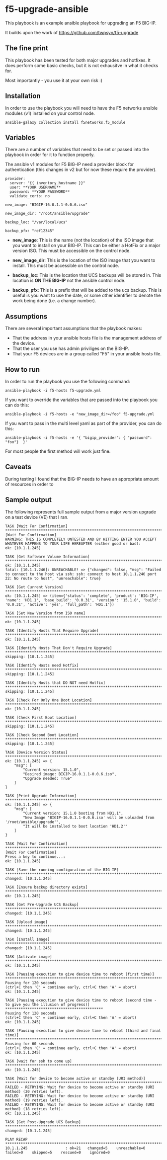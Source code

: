 # f5-upgrade-ansible

This playbook is an example ansible playbook for upgrading an F5 BIG-IP.

It builds upon the work of https://github.com/twpsyn/f5-upgrade

## The fine print
This playbook has been tested for both major upgrades and hotfixes.
It does perform some basic checks, but it is not exhausitve in what it checks for.

Most importantly - you use it at your own risk :)

## Installation
In order to use the playbook you will need to have the F5 networks ansible modules (v1) installed on your control node.
```
ansible-galaxy collection install f5networks.f5_module
```

## Variables
There are a number of variables that need to be set or passed into the playbook in order for it to function properly.

The ansible v1 modules for F5 BIG-IP need a provider block for authentication (this changes in v2 but for now these require the provider).

```
provider:
  server: "{{ inventory_hostname }}"
  user: **YOUR USERNAME**
  password: **YOUR PASSWORD**
  validate_certs: no

new_image: "BIGIP-16.0.1.1-0.0.6.iso"

new_image_dir: "/root/ansible/upgrade"

backup_loc: "/var/local/ucs"

backup_pfx: "ref12345"
```

- **new_image**: This is the name (not the location) of the ISO image that you want to install on your BIG-IP. This can be either a HotFix or a major version ISO. This must be accessible on the control node.

- **new_image_dir**: This is the location of the ISO image that you want to install. This must be accessible on the control node.

- **backup_loc**: This is the location that UCS backups will be stored in. This location is **ON THE BIG-IP** not the ansible control node.

- **backup_pfx**: This is a prefix that will be added to the ucs backup. This is useful is you want to use the date, or some other identifier to denote the work being done (i.e. a change number).

## Assumptions
There are several important assumptions that the playbook makes:

- That the address in your ansible hosts file is the management address of the device.
- That the user you use has admin priviliges on the BIG-IP.
- That your F5 devices are in a group called "F5" in your ansible hosts file.

## How to run
In order to run the playbook you use the following command:
```
ansible-playbook -i f5-hosts f5-upgrade.yml
```

If you want to override the variables that are passed into the playbook you can do this:
```
ansible-playbook -i f5-hosts -e "new_image_dir=/foo" f5-upgrade.yml
```

If you want to pass in the multi level yaml as part of the provider, you can do this:
```
ansible-playbook -i f5-hosts -e '{ "bigip_provider": { "password": "foo"}  }'
```

For most people the first method will work just fine.

## Caveats
During testing I found that the BIG-IP needs to have an appropriate amount of resources in order to 
## Sample output
The following represents full sample output from a major version upgrade on a test device (VE) that I ran.

```
TASK [Wait For Confirmation] ***************************************************************************************************************************
[Wait For Confirmation]
WARNING: THIS IS COMPLETELY UNTESTED AND BY HITTING ENTER YOU ACCEPT WHATEVER HAPPENS TO YOUR LIFE HEREAFTER (either good or bad):
ok: [10.1.1.245]

TASK [Get Software Volume Information] *****************************************************************************************************************
ok: [10.1.1.245]
fatal: [10.1.1.246]: UNREACHABLE! => {"changed": false, "msg": "Failed to connect to the host via ssh: ssh: connect to host 10.1.1.246 port 22: No route to host", "unreachable": true}

TASK [Get Current Version] *****************************************************************************************************************************
ok: [10.1.1.245] => (item={'status': 'complete', 'product': 'BIG-IP', 'name': 'HD1.1', 'base_build': '0.0.31', 'version': '15.1.0', 'build': '0.0.31', 'active': 'yes', 'full_path': 'HD1.1'})

TASK [Set New Version from ISO name] *******************************************************************************************************************
ok: [10.1.1.245]

TASK [Identify Hosts That Require Upgrade] *************************************************************************************************************
ok: [10.1.1.245]

TASK [Identify Hosts That Don't Require Upgrade] *******************************************************************************************************
skipping: [10.1.1.245]

TASK [Identify Hosts need Hotfix] **********************************************************************************************************************
skipping: [10.1.1.245]

TASK [Identify Hosts that DO NOT need Hotfix] **********************************************************************************************************
skipping: [10.1.1.245]

TASK [Check For Only One Boot Location] ****************************************************************************************************************
ok: [10.1.1.245]

TASK [Check First Boot Location] ***********************************************************************************************************************
skipping: [10.1.1.245]

TASK [Check Second Boot Location] **********************************************************************************************************************
skipping: [10.1.1.245]

TASK [Device Version Status] ***************************************************************************************************************************
ok: [10.1.1.245] => {
    "msg": [
        "Current version: 15.1.0",
        "Desired image: BIGIP-16.0.1.1-0.0.6.iso",
        "Upgrade needed: True"
    ]
}

TASK [Print Upgrade Information] ***********************************************************************************************************************
ok: [10.1.1.245] => {
    "msg": [
        "Current version: 15.1.0 booting from HD1.1",
        "New Image 'BIGIP-16.0.1.1-0.0.6.iso' will be uploaded from '/root/ansible/upgrade'",
        "It will be installed to boot location 'HD1.2'"
    ]
}

TASK [Wait For Confirmation] ***************************************************************************************************************************
[Wait For Confirmation]
Press a key to continue...:
ok: [10.1.1.245]

TASK [Save the running configuration of the BIG-IP] ****************************************************************************************************
changed: [10.1.1.245]

TASK [Ensure backup directory exists] ******************************************************************************************************************
ok: [10.1.1.245]

TASK [Get Pre-Upgrade UCS Backup] **********************************************************************************************************************
changed: [10.1.1.245]

TASK [Upload image] ************************************************************************************************************************************
changed: [10.1.1.245]

TASK [Install Image] ***********************************************************************************************************************************
changed: [10.1.1.245]

TASK [Activate image] **********************************************************************************************************************************
ok: [10.1.1.245]

TASK [Pausing execution to give device time to reboot (first time)] ************************************************************************************
Pausing for 120 seconds
(ctrl+C then 'C' = continue early, ctrl+C then 'A' = abort)
ok: [10.1.1.245]

TASK [Pausing execution to give device time to reboot (second time - to give you the illusion of progress)] ********************************************
Pausing for 120 seconds
(ctrl+C then 'C' = continue early, ctrl+C then 'A' = abort)
ok: [10.1.1.245]

TASK [Pausing execution to give device time to reboot (third and final time)] **************************************************************************
Pausing for 60 seconds
(ctrl+C then 'C' = continue early, ctrl+C then 'A' = abort)
ok: [10.1.1.245]

TASK [wait for ssh to come up] *************************************************************************************************************************
ok: [10.1.1.245]

TASK [Wait for device to become active or standby (URI method)] ****************************************************************************************
FAILED - RETRYING: Wait for device to become active or standby (URI method) (20 retries left).
FAILED - RETRYING: Wait for device to become active or standby (URI method) (19 retries left).
FAILED - RETRYING: Wait for device to become active or standby (URI method) (18 retries left).
ok: [10.1.1.245]

TASK [Get Post-Upgrade UCS Backup] *********************************************************************************************************************
changed: [10.1.1.245]

PLAY RECAP *********************************************************************************************************************************************
10.1.1.245                 : ok=21   changed=5    unreachable=0    failed=0    skipped=5    rescued=0    ignored=0
```
